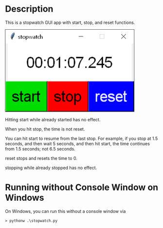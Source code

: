 # Description
This is a stopwatch GUI app with start, stop, and reset functions.

![Screenshot](/screenshots/screenshot.png?raw=true)

Hitting start while already started has no effect.

When you hit stop, the time is not reset.

You can hit start to resume from the last stop. For example, if you stop at
1.5 seconds, and then wait 5 seconds, and then hit start, the time continues
from 1.5 seconds; not 6.5 seconds.

reset stops and resets the time to 0.

stopping while already stopped has no effect.

# Running without Console Window on Windows
On Windows, you can run this without a console window via
```
> pythonw .\stopwatch.py 
```
